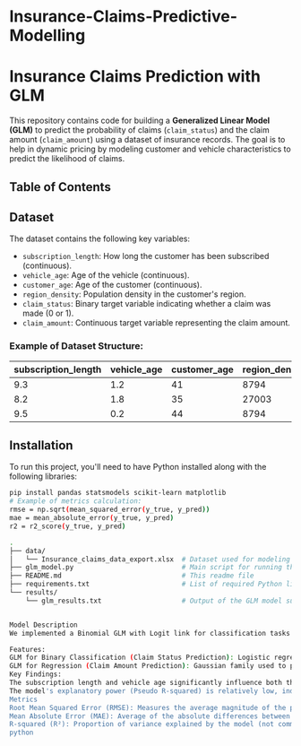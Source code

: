# Insurance-Claims-Predictive-Modelling

# Insurance Claims Prediction with GLM

This repository contains code for building a **Generalized Linear Model (GLM)** to predict the probability of claims (`claim_status`) and the claim amount (`claim_amount`) using a dataset of insurance records. The goal is to help in dynamic pricing by modeling customer and vehicle characteristics to predict the likelihood of claims.

## Table of Contents



## Dataset

The dataset contains the following key variables:

- `subscription_length`: How long the customer has been subscribed (continuous).
- `vehicle_age`: Age of the vehicle (continuous).
- `customer_age`: Age of the customer (continuous).
- `region_density`: Population density in the customer's region.
- `claim_status`: Binary target variable indicating whether a claim was made (0 or 1).
- `claim_amount`: Continuous target variable representing the claim amount.

### Example of Dataset Structure:
| subscription_length | vehicle_age | customer_age | region_density | claim_status | claim_amount |
|---------------------|-------------|--------------|----------------|--------------|--------------|
| 9.3                 | 1.2         | 41           | 8794           | 0            | 0            |
| 8.2                 | 1.8         | 35           | 27003          | 0            | 0            |
| 9.5                 | 0.2         | 44           | 8794           | 0            | 0            |

## Installation

To run this project, you'll need to have Python installed along with the following libraries:

```bash
pip install pandas statsmodels scikit-learn matplotlib
# Example of metrics calculation:
rmse = np.sqrt(mean_squared_error(y_true, y_pred))
mae = mean_absolute_error(y_true, y_pred)
r2 = r2_score(y_true, y_pred)

.
├── data/
│   └── Insurance_claims_data_export.xlsx  # Dataset used for modeling
├── glm_model.py                           # Main script for running the GLM model
├── README.md                              # This readme file
├── requirements.txt                       # List of required Python libraries
└── results/
    └── glm_results.txt                    # Output of the GLM model summary


Model Description
We implemented a Binomial GLM with Logit link for classification tasks (predicting claim status) and a Gaussian GLM for regression tasks (predicting claim amount). Both models use customer and vehicle features such as subscription length, vehicle age, and region density.

Features:
GLM for Binary Classification (Claim Status Prediction): Logistic regression using features like subscription_length, vehicle_age, and others to predict the likelihood of a claim.
GLM for Regression (Claim Amount Prediction): Gaussian family used to predict continuous values of claim_amount based on similar features.
Key Findings:
The subscription length and vehicle age significantly influence both the probability of a claim and the claim amount.
The model's explanatory power (Pseudo R-squared) is relatively low, indicating room for improvement with additional features or model complexity.
Metrics
Root Mean Squared Error (RMSE): Measures the average magnitude of the prediction errors.
Mean Absolute Error (MAE): Average of the absolute differences between predicted and actual values.
R-squared (R²): Proportion of variance explained by the model (not commonly used for classification but shown here for reference).
python
